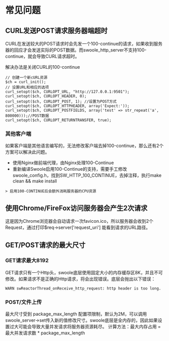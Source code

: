 # 常见问题
## CURL发送POST请求服务器端超时 
   CURL在发送较大的POST请求时会先发一个100-continue的请求，如果收到服务器的回应才会发送实际的POST数据。而swoole_http_server不支持100-continue，就会导致CURL请求超时。
   
   解决办法是关闭CURL的100-continue
   ```
   // 创建一个新cURL资源
   $ch = curl_init();
   // 设置URL和相应的选项
   curl_setopt($ch, CURLOPT_URL, "http://127.0.0.1:9501");
   curl_setopt($ch, CURLOPT_HEADER, 0);
   curl_setopt($ch, CURLOPT_POST, 1); //设置为POST方式
   curl_setopt($ch, CURLOPT_HTTPHEADER, array('Expect:'));
   curl_setopt($ch, CURLOPT_POSTFIELDS, array('test' => str_repeat('a', 800000)));//POST数据
   curl_setopt($ch, CURLOPT_RETURNTRANSFER, true);
   ```
### 其他客户端
   如果客户端是其他语言编写的，无法修改客户端去掉100-continue，那么还有2个方案可以解决此问题。
   - 使用Nginx做前端代理，由Nginx处理100-Continue
   - 重新编译Swoole启用100-Continue的支持，需要手工修改swoole_config.h，找到SW_HTTP_100_CONTINUE，去掉注释，执行make clean && make install
   
    > 启用100-CONTINUE后会额外消耗服务器的CPU资源
## 使用Chrome/FireFox访问服务器会产生2次请求
   这是因为Chrome浏览器会自动请求一次favicon.ico，所以服务器会收到2个Request，通过打印$req->server['request_uri'] 能看到请求的URL路径。
   
## GET/POST请求的最大尺寸 
### GET请求最大8192
   GET请求只有一个Http头，swoole底层使用固定大小的内存缓存区8K，并且不可修改。如果请求不是正确的Http请求，将会出现错误。底层会抛出以下错误：
   ```
   WARN swReactorThread_onReceive_http_request: http header is too long.
   ```
### POST/文件上传
   最大尺寸受到 package_max_length 配置项限制，默认为2M，可以调用swoole_server->set传入新的值修改尺寸。swoole底层是全内存的，因此如果设置过大可能会导致大量并发请求将服务器资源耗尽。 计算方法：最大内存占用 = 最大并发请求数 * package_max_length